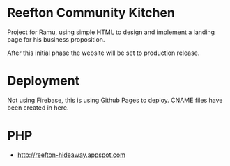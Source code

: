 # Reefton Community Kitchen

Project for Ramu, using simple HTML to design and implement a landing page for his business proposition.

After this initial phase the website will be set to production release.

# Deployment

Not using Firebase, this is using Github Pages to deploy.
CNAME files have been created in here.

# PHP
- http://reefton-hideaway.appspot.com